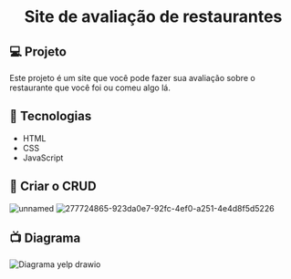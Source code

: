 <h1 align="center">
      Site de avaliação de restaurantes 
</h1>

## 💻 Projeto

Este projeto é um site que você pode fazer sua avaliação sobre o restaurante que você foi ou comeu algo lá.

## 🚀 Tecnologias

- HTML
- CSS
- JavaScript

## 📝 Criar o CRUD
  
![unnamed](https://github.com/Fuzelador/yelp/assets/95886821/ed363883-2826-4406-9909-4e08e87d2c69) 
![277724865-923da0e7-92fc-4ef0-a251-4e4d8f5d5226](https://github.com/Fuzelador/yelp/assets/95886821/b8cb2627-4322-4685-97fc-4c546436da11)

## 📺 Diagrama 


![Diagrama yelp drawio](https://github.com/Fuzelador/yelp/assets/95886821/ac4e0d91-0c7d-4a87-831e-eea280d2faa8)
